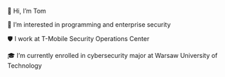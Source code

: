 👋 Hi, I’m Tom

👀 I’m interested in programming and enterprise security

🛡️ I work at T-Mobile Security Operations Center

🎓 I’m currently enrolled in cybersecurity major at Warsaw University of Technology

<!---
mycielski/mycielski is a ✨ special ✨ repository because its `README.md` (this file) appears on your GitHub profile.
You can click the Preview link to take a look at your changes.
--->
